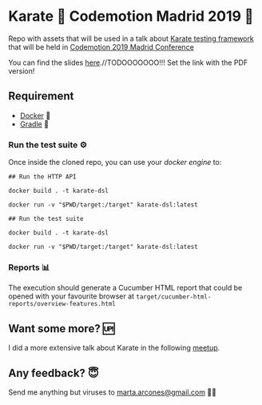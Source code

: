 # Karate :martial_arts_uniform: Codemotion Madrid 2019 :rocket:

Repo with assets that will be used in a talk about [Karate testing framework](https://intuit.github.io/karate/) that will be held in [Codemotion 2019 Madrid Conference](https://events.codemotion.com/conferences/madrid/2019/)

You can find the slides [here](https://bit.ly/karate-slides-codemotion).//TODOOOOOOO!!! Set the link with the PDF version!

## Requirement
 - [Docker](https://docs.docker.com/install/) :whale2:
 - [Gradle](https://docs.docker.com/install/) :whale2:

### Run the test suite :gear:
Once inside the cloned repo, you can use your *docker engine* to:

```
## Run the HTTP API

docker build . -t karate-dsl

docker run -v "$PWD/target:/target" karate-dsl:latest
```


```
## Run the test suite

docker build . -t karate-dsl

docker run -v "$PWD/target:/target" karate-dsl:latest
```

### Reports :bar_chart:
The execution should generate a Cucumber HTML report that could be opened with your favourite browser at `target/cucumber-html-reports/overview-features.html`

## Want some more? :up:
I did a more extensive talk about Karate in the following [meetup](http://bit.ly/karate-meetup-swcraft).

## Any feedback? :innocent:
Send me anything but viruses to marta.arcones@gmail.com :woman_technologist:

